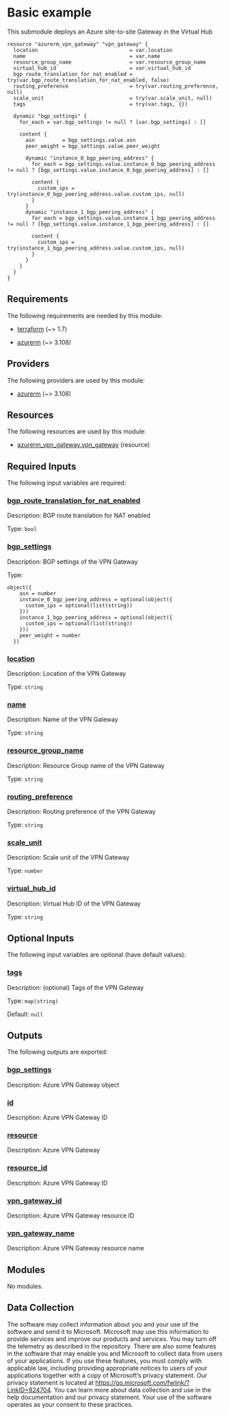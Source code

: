 <!-- BEGIN_TF_DOCS -->
# Basic example

This submodule deploys an Azure site-to-site Gateway in the Virtual Hub

```hcl
resource "azurerm_vpn_gateway" "vpn_gateway" {
  location                              = var.location
  name                                  = var.name
  resource_group_name                   = var.resource_group_name
  virtual_hub_id                        = var.virtual_hub_id
  bgp_route_translation_for_nat_enabled = try(var.bgp_route_translation_for_nat_enabled, false)
  routing_preference                    = try(var.routing_preference, null)
  scale_unit                            = try(var.scale_unit, null)
  tags                                  = try(var.tags, {})

  dynamic "bgp_settings" {
    for_each = var.bgp_settings != null ? [var.bgp_settings] : []

    content {
      asn         = bgp_settings.value.asn
      peer_weight = bgp_settings.value.peer_weight

      dynamic "instance_0_bgp_peering_address" {
        for_each = bgp_settings.value.instance_0_bgp_peering_address != null ? [bgp_settings.value.instance_0_bgp_peering_address] : []

        content {
          custom_ips = try(instance_0_bgp_peering_address.value.custom_ips, null)
        }
      }
      dynamic "instance_1_bgp_peering_address" {
        for_each = bgp_settings.value.instance_1_bgp_peering_address != null ? [bgp_settings.value.instance_1_bgp_peering_address] : []

        content {
          custom_ips = try(instance_1_bgp_peering_address.value.custom_ips, null)
        }
      }
    }
  }
}
```

<!-- markdownlint-disable MD033 -->
## Requirements

The following requirements are needed by this module:

- <a name="requirement_terraform"></a> [terraform](#requirement\_terraform) (~> 1.7)

- <a name="requirement_azurerm"></a> [azurerm](#requirement\_azurerm) (~> 3.108)

## Providers

The following providers are used by this module:

- <a name="provider_azurerm"></a> [azurerm](#provider\_azurerm) (~> 3.108)

## Resources

The following resources are used by this module:

- [azurerm_vpn_gateway.vpn_gateway](https://registry.terraform.io/providers/hashicorp/azurerm/latest/docs/resources/vpn_gateway) (resource)

<!-- markdownlint-disable MD013 -->
## Required Inputs

The following input variables are required:

### <a name="input_bgp_route_translation_for_nat_enabled"></a> [bgp\_route\_translation\_for\_nat\_enabled](#input\_bgp\_route\_translation\_for\_nat\_enabled)

Description: BGP route translation for NAT enabled

Type: `bool`

### <a name="input_bgp_settings"></a> [bgp\_settings](#input\_bgp\_settings)

Description: BGP settings of the VPN Gateway

Type:

```hcl
object({
    asn = number
    instance_0_bgp_peering_address = optional(object({
      custom_ips = optional(list(string))
    }))
    instance_1_bgp_peering_address = optional(object({
      custom_ips = optional(list(string))
    }))
    peer_weight = number
  })
```

### <a name="input_location"></a> [location](#input\_location)

Description: Location of the VPN Gateway

Type: `string`

### <a name="input_name"></a> [name](#input\_name)

Description: Name of the VPN Gateway

Type: `string`

### <a name="input_resource_group_name"></a> [resource\_group\_name](#input\_resource\_group\_name)

Description: Resource Group name of the VPN Gateway

Type: `string`

### <a name="input_routing_preference"></a> [routing\_preference](#input\_routing\_preference)

Description: Routing preference of the VPN Gateway

Type: `string`

### <a name="input_scale_unit"></a> [scale\_unit](#input\_scale\_unit)

Description: Scale unit of the VPN Gateway

Type: `number`

### <a name="input_virtual_hub_id"></a> [virtual\_hub\_id](#input\_virtual\_hub\_id)

Description: Virtual Hub ID of the VPN Gateway

Type: `string`

## Optional Inputs

The following input variables are optional (have default values):

### <a name="input_tags"></a> [tags](#input\_tags)

Description: (optional) Tags of the VPN Gateway

Type: `map(string)`

Default: `null`

## Outputs

The following outputs are exported:

### <a name="output_bgp_settings"></a> [bgp\_settings](#output\_bgp\_settings)

Description: Azure VPN Gateway object

### <a name="output_id"></a> [id](#output\_id)

Description: Azure VPN Gateway ID

### <a name="output_resource"></a> [resource](#output\_resource)

Description: Azure VPN Gateway

### <a name="output_resource_id"></a> [resource\_id](#output\_resource\_id)

Description: Azure VPN Gateway ID

### <a name="output_vpn_gateway_id"></a> [vpn\_gateway\_id](#output\_vpn\_gateway\_id)

Description: Azure VPN Gateway resource ID

### <a name="output_vpn_gateway_name"></a> [vpn\_gateway\_name](#output\_vpn\_gateway\_name)

Description: Azure VPN Gateway resource name

## Modules

No modules.

<!-- markdownlint-disable-next-line MD041 -->
## Data Collection

The software may collect information about you and your use of the software and send it to Microsoft. Microsoft may use this information to provide services and improve our products and services. You may turn off the telemetry as described in the repository. There are also some features in the software that may enable you and Microsoft to collect data from users of your applications. If you use these features, you must comply with applicable law, including providing appropriate notices to users of your applications together with a copy of Microsoft’s privacy statement. Our privacy statement is located at <https://go.microsoft.com/fwlink/?LinkID=824704>. You can learn more about data collection and use in the help documentation and our privacy statement. Your use of the software operates as your consent to these practices.
<!-- END_TF_DOCS -->